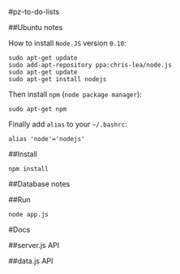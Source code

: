#pz-to-do-lists

##Ubuntu notes

How to install `Node.JS` version `0.10`:

	sudo apt-get update
	sudo add-apt-repository ppa:chris-lea/node.js
	sudo apt-get update
	sudo apt-get install nodejs

Then install `npm` (`node package manager`):

	sudo apt-get npm

Finally add `alias` to your `~/.bashrc`:

	alias 'node'='nodejs'

##Install

	npm install

##Database notes

##Run

	node app.js

#Docs

##server.js API

##data.js API
